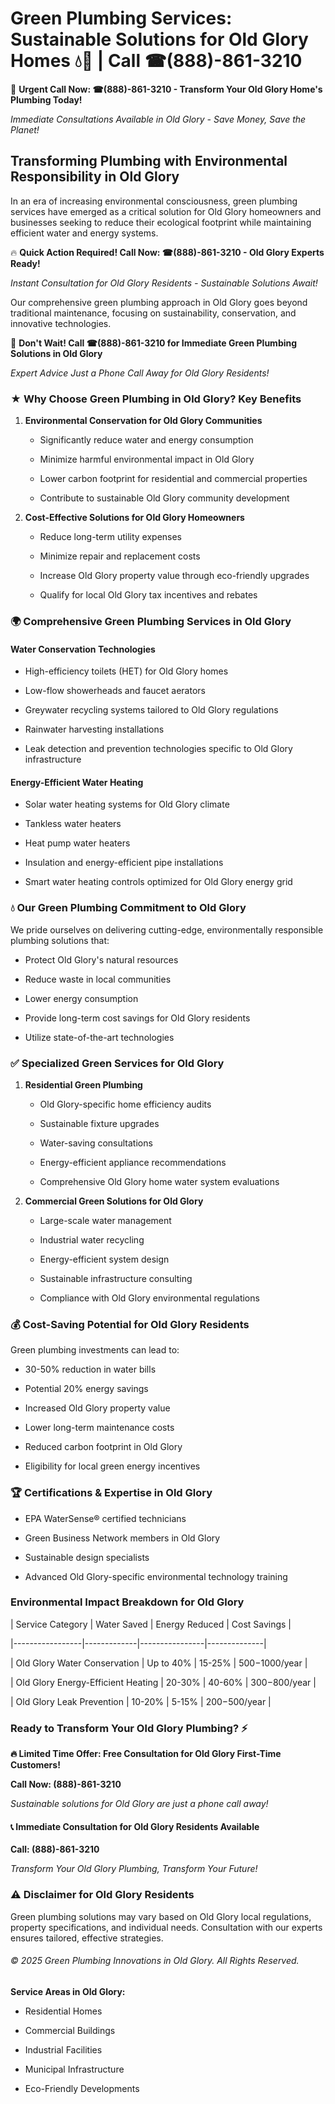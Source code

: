 # Green Plumbing Services: Sustainable Solutions for Old Glory Homes 💧🌿 | Call ☎(888)-861-3210

🚨 **Urgent Call Now: ☎(888)-861-3210 - Transform Your Old Glory Home's Plumbing Today!**
*Immediate Consultations Available in Old Glory - Save Money, Save the Planet!*

## Transforming Plumbing with Environmental Responsibility in Old Glory

In an era of increasing environmental consciousness, green plumbing services have emerged as a critical solution for Old Glory homeowners and businesses seeking to reduce their ecological footprint while maintaining efficient water and energy systems. 

🔥 **Quick Action Required! Call Now: ☎(888)-861-3210 - Old Glory Experts Ready!**
*Instant Consultation for Old Glory Residents - Sustainable Solutions Await!*

Our comprehensive green plumbing approach in Old Glory goes beyond traditional maintenance, focusing on sustainability, conservation, and innovative technologies.

🚨 **Don't Wait! Call ☎(888)-861-3210 for Immediate Green Plumbing Solutions in Old Glory**
*Expert Advice Just a Phone Call Away for Old Glory Residents!*

### ★ Why Choose Green Plumbing in Old Glory? Key Benefits

1. **Environmental Conservation for Old Glory Communities** 
   - Significantly reduce water and energy consumption
   - Minimize harmful environmental impact in Old Glory
   - Lower carbon footprint for residential and commercial properties
   - Contribute to sustainable Old Glory community development

2. **Cost-Effective Solutions for Old Glory Homeowners** 
   - Reduce long-term utility expenses
   - Minimize repair and replacement costs
   - Increase Old Glory property value through eco-friendly upgrades
   - Qualify for local Old Glory tax incentives and rebates

### 🌍 Comprehensive Green Plumbing Services in Old Glory

#### Water Conservation Technologies
- High-efficiency toilets (HET) for Old Glory homes
- Low-flow showerheads and faucet aerators
- Greywater recycling systems tailored to Old Glory regulations
- Rainwater harvesting installations
- Leak detection and prevention technologies specific to Old Glory infrastructure

#### Energy-Efficient Water Heating
- Solar water heating systems for Old Glory climate
- Tankless water heaters
- Heat pump water heaters
- Insulation and energy-efficient pipe installations
- Smart water heating controls optimized for Old Glory energy grid

### 💧 Our Green Plumbing Commitment to Old Glory

We pride ourselves on delivering cutting-edge, environmentally responsible plumbing solutions that:
- Protect Old Glory's natural resources
- Reduce waste in local communities
- Lower energy consumption
- Provide long-term cost savings for Old Glory residents
- Utilize state-of-the-art technologies

### ✅ Specialized Green Services for Old Glory

1. **Residential Green Plumbing**
   - Old Glory-specific home efficiency audits
   - Sustainable fixture upgrades
   - Water-saving consultations
   - Energy-efficient appliance recommendations
   - Comprehensive Old Glory home water system evaluations

2. **Commercial Green Solutions for Old Glory**
   - Large-scale water management
   - Industrial water recycling
   - Energy-efficient system design
   - Sustainable infrastructure consulting
   - Compliance with Old Glory environmental regulations

### 💰 Cost-Saving Potential for Old Glory Residents

Green plumbing investments can lead to:
- 30-50% reduction in water bills
- Potential 20% energy savings
- Increased Old Glory property value
- Lower long-term maintenance costs
- Reduced carbon footprint in Old Glory
- Eligibility for local green energy incentives

### 🏆 Certifications & Expertise in Old Glory

- EPA WaterSense® certified technicians
- Green Business Network members in Old Glory
- Sustainable design specialists
- Advanced Old Glory-specific environmental technology training

### Environmental Impact Breakdown for Old Glory

| Service Category | Water Saved | Energy Reduced | Cost Savings |
|-----------------|-------------|----------------|--------------|
| Old Glory Water Conservation | Up to 40% | 15-25% | $500-$1000/year |
| Old Glory Energy-Efficient Heating | 20-30% | 40-60% | $300-$800/year |
| Old Glory Leak Prevention | 10-20% | 5-15% | $200-$500/year |

### Ready to Transform Your Old Glory Plumbing? ⚡

**🔥 Limited Time Offer: Free Consultation for Old Glory First-Time Customers!**

**Call Now: (888)-861-3210**
*Sustainable solutions for Old Glory are just a phone call away!*

#### 📞 Immediate Consultation for Old Glory Residents Available

**Call: (888)-861-3210**
*Transform Your Old Glory Plumbing, Transform Your Future!*

### ⚠️ Disclaimer for Old Glory Residents

Green plumbing solutions may vary based on Old Glory local regulations, property specifications, and individual needs. Consultation with our experts ensures tailored, effective strategies.

###### © 2025 Green Plumbing Innovations in Old Glory. All Rights Reserved.

**Service Areas in Old Glory:** 
- Residential Homes
- Commercial Buildings
- Industrial Facilities
- Municipal Infrastructure
- Eco-Friendly Developments